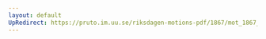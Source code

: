 ```yaml
---
layout: default
UpRedirect: https://pruto.im.uu.se/riksdagen-motions-pdf/1867/mot_1867__ak__106/mot_1867__ak__106-001.pdf
---
```

